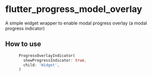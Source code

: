 # flutter_progress_model_overlay

A simple widget wrapper to enable modal progress overlay (a modal progress indicator)

## How to use

```dart
      ProgressOverlayIndicator(
        showProgressIndicator: true,
        child: 'Widget',
      )
 ```  
